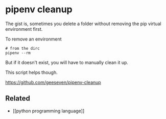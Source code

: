 # pipenv cleanup

The gist is, sometimes you delete a folder without removing the pip virtual environment first.

To remove an environment
```shell
# from the dirc
pipenv --rm
```

But if it doesn't exist, you will have to manually clean it up.

This script helps though.

https://github.com/geeseven/pipenv-cleanup


## Related
- [[python programming language]]